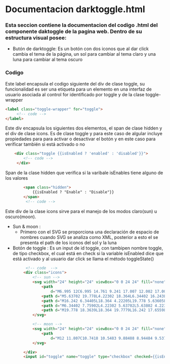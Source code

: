 # Documentacion darktoggle.html

### Esta seccion contiene la documentacion del codigo .html del componente daktoggle de la pagina web. Dentro de su estructura visual posee: 
*  Butón de darktoggle: Es un botón con dos iconos que al dar click cambia el tema de la página,  un sol para cambiar al  tema claro y una luna para cambiar al tema oscuro

### Codigo

Este label encapsula el codigo siguiente del div de clase toggle, su funcionalidad es ser una etiqueta para un elemento en una interfaz de usuario asociada al control for identificado por toggle y de la clase toggle-wrapper

``` html 
<label class="toggle-wrapper" for="toggle">
     <!-- code -->
</label>
``` 

Este div encapsula los siguientes dos elementos, el span de clase hidden y el div de clase icons. Es de  clase toggle y para este caso de algular incluye propiedades para para activar o desactivar el botón y en este caso para verificar también si está activado o no
``` html
    <div class="toggle {{isEnabled ? 'enabled' : 'disabled'}}">
        <!-- code -->
     </div>
``` 

Span de la clase hidden que verifica si la varibale isEnables tiene alguno de los valores
```  html
        <span class="hidden">
            {{isEnabled ? "Enable" : "Disable"}}
        </span>
         <!-- code -->
```  

Este div de la clase icons sirve para el manejo de los modos claro(sun) u oscuro(moon). 
* Sun & moon  : 
  * Primero con el SVG se proporciona una declaración de espacio de nombres cuando SVG se analiza como XML, posterior a esto el se presenta el path de los iconos del sol y la luna
* Botón de toggle : Es un input de id toggle, con tambipen nombre toggle, de tipo checkbox, el cual está en check si la variable isEnabled dice que está activado y al usuario dar click se llama el método toggleState()
```  html
         <!-- code  -->
        <div class="icons">
            <!-- sun -->
            <svg width="24" height="24" viewBox="0 0 24 24" fill="none" xmlns="http://www.w3.org/2000/svg">
                <path
                    d="M6.995 12C6.995 14.761 9.241 17.007 12.002 17.007C14.763 17.007 17.009 14.761 17.009 12C17.009 9.239 14.763 6.993 12.002 6.993C9.241 6.993 6.995 9.239 6.995 12ZM11 19H13V22H11V19ZM11 2H13V5H11V2ZM2 11H5V13H2V11ZM19 11H22V13H19V11Z" />
                <path d="M5.63702 19.778L4.22302 18.364L6.34402 16.243L7.75802 17.657L5.63702 19.778Z" />
                <path d="M16.242 6.34405L18.364 4.22205L19.778 5.63605L17.656 7.75805L16.242 6.34405Z" />
                <path d="M6.34402 7.75902L4.22302 5.63702L5.63802 4.22302L7.75802 6.34502L6.34402 7.75902Z" />
                <path d="M19.778 18.3639L18.364 19.7779L16.242 17.6559L17.656 16.2419L19.778 18.3639Z" />
            </svg>

            <!-- moon -->
            <svg width="24" height="24" viewBox="0 0 24 24" fill="none" xmlns="http://www.w3.org/2000/svg">
                <path
                    d="M12 11.807C10.7418 10.5483 9.88488 8.94484 9.53762 7.1993C9.19037 5.45375 9.36832 3.64444 10.049 2C8.10826 2.38205 6.3256 3.33431 4.92899 4.735C1.02399 8.64 1.02399 14.972 4.92899 18.877C8.83499 22.783 15.166 22.782 19.072 18.877C20.4723 17.4805 21.4245 15.6983 21.807 13.758C20.1625 14.4385 18.3533 14.6164 16.6077 14.2692C14.8622 13.9219 13.2588 13.0651 12 11.807V11.807Z" />
            </svg>

        </div>
        <input id="toggle" name="toggle" type="checkbox" checked={{isEnabled}} (click)="toggleState();" />
``` 